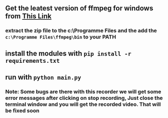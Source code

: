 ## Get the leatest version of ffmpeg for windows from [This Link](https://github.com/BtbN/FFmpeg-Builds/releases)

### extract the zip file to the c:\\Programme Files and the add the `c:\Programme Files\ffmpeg\bin` to your PATH

## install the modules with `pip install -r requirements.txt`

## run with `python main.py`

### Note: Some bugs are there with this recorder we will get some error messages after clicking on stop recording, Just close the terminal window and you will get the recorded video. That will be fixed soon
